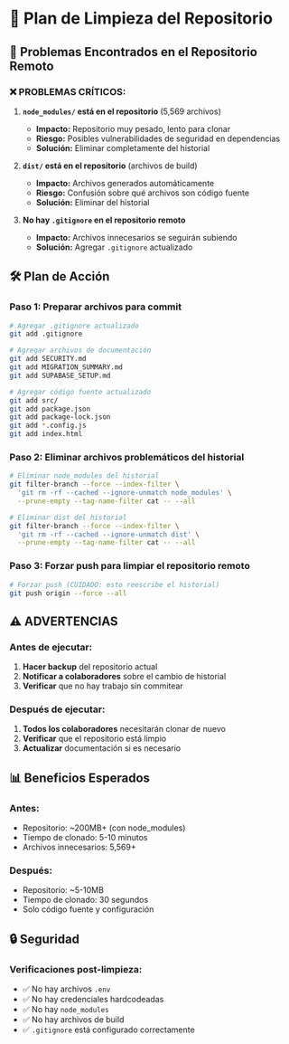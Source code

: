 # 🧹 Plan de Limpieza del Repositorio

## 🚨 Problemas Encontrados en el Repositorio Remoto

### **❌ PROBLEMAS CRÍTICOS:**

1. **`node_modules/` está en el repositorio** (5,569 archivos)
   - **Impacto:** Repositorio muy pesado, lento para clonar
   - **Riesgo:** Posibles vulnerabilidades de seguridad en dependencias
   - **Solución:** Eliminar completamente del historial

2. **`dist/` está en el repositorio** (archivos de build)
   - **Impacto:** Archivos generados automáticamente
   - **Riesgo:** Confusión sobre qué archivos son código fuente
   - **Solución:** Eliminar del historial

3. **No hay `.gitignore` en el repositorio remoto**
   - **Impacto:** Archivos innecesarios se seguirán subiendo
   - **Solución:** Agregar `.gitignore` actualizado

## 🛠️ Plan de Acción

### **Paso 1: Preparar archivos para commit**
```bash
# Agregar .gitignore actualizado
git add .gitignore

# Agregar archivos de documentación
git add SECURITY.md
git add MIGRATION_SUMMARY.md
git add SUPABASE_SETUP.md

# Agregar código fuente actualizado
git add src/
git add package.json
git add package-lock.json
git add *.config.js
git add index.html
```

### **Paso 2: Eliminar archivos problemáticos del historial**
```bash
# Eliminar node_modules del historial
git filter-branch --force --index-filter \
  'git rm -rf --cached --ignore-unmatch node_modules' \
  --prune-empty --tag-name-filter cat -- --all

# Eliminar dist del historial
git filter-branch --force --index-filter \
  'git rm -rf --cached --ignore-unmatch dist' \
  --prune-empty --tag-name-filter cat -- --all
```

### **Paso 3: Forzar push para limpiar el repositorio remoto**
```bash
# Forzar push (CUIDADO: esto reescribe el historial)
git push origin --force --all
```

## ⚠️ ADVERTENCIAS

### **Antes de ejecutar:**
1. **Hacer backup** del repositorio actual
2. **Notificar a colaboradores** sobre el cambio de historial
3. **Verificar** que no hay trabajo sin commitear

### **Después de ejecutar:**
1. **Todos los colaboradores** necesitarán clonar de nuevo
2. **Verificar** que el repositorio está limpio
3. **Actualizar** documentación si es necesario

## 📊 Beneficios Esperados

### **Antes:**
- Repositorio: ~200MB+ (con node_modules)
- Tiempo de clonado: 5-10 minutos
- Archivos innecesarios: 5,569+

### **Después:**
- Repositorio: ~5-10MB
- Tiempo de clonado: 30 segundos
- Solo código fuente y configuración

## 🔒 Seguridad

### **Verificaciones post-limpieza:**
- ✅ No hay archivos `.env`
- ✅ No hay credenciales hardcodeadas
- ✅ No hay `node_modules`
- ✅ No hay archivos de build
- ✅ `.gitignore` está configurado correctamente 